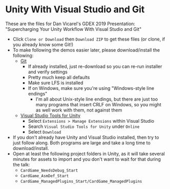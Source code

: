 # Unity With Visual Studio and Git

These are the files for Dan Vicarel's GDEX 2019 Presentation: "Supercharging Your Unity Workflow With Visual Studio and Git"

- Click `Clone or Download` then `Download ZIP` to get these files (or clone, if you already know some Git!)
- To make following the demos easier later, please download/install the following:
  - [Git](https://git-scm.com)
    - If already installed, just re-download so you can re-run installer and verify settings
    - Pretty much keep all defaults
    - Make sure LFS is installed
    - If on Windows, make sure you're using "Windows-style line endings"
      - I'm all about Unix-style line endings, but there are just too many programs that insert CRLF on Windows, so you might as well work with them, not against them
  - [Visual Studio Tools for Unity](https://docs.microsoft.com/en-us/visualstudio/cross-platform/visual-studio-tools-for-unity)
    - Select `Extensions > Manage Extensions` within Visual Studio
    - Search `Visual Studio Tools for Unity` under `Online`
    - Select `Download`
- If you don't already have Unity and Visual Studio installed, then try to just follow along. Both programs are large and take a long time to download/install.
- Open at least the following project folders in Unity, as it will take several minutes for assets to import and you don't want to wait for that during the talk:
    - `CardGame_NeedsDebug_Start`
    - `CardGame_AsmDef_Start`
    - `CardGame_ManagedPlugins_Start/CardGame_ManagedPlugins`

